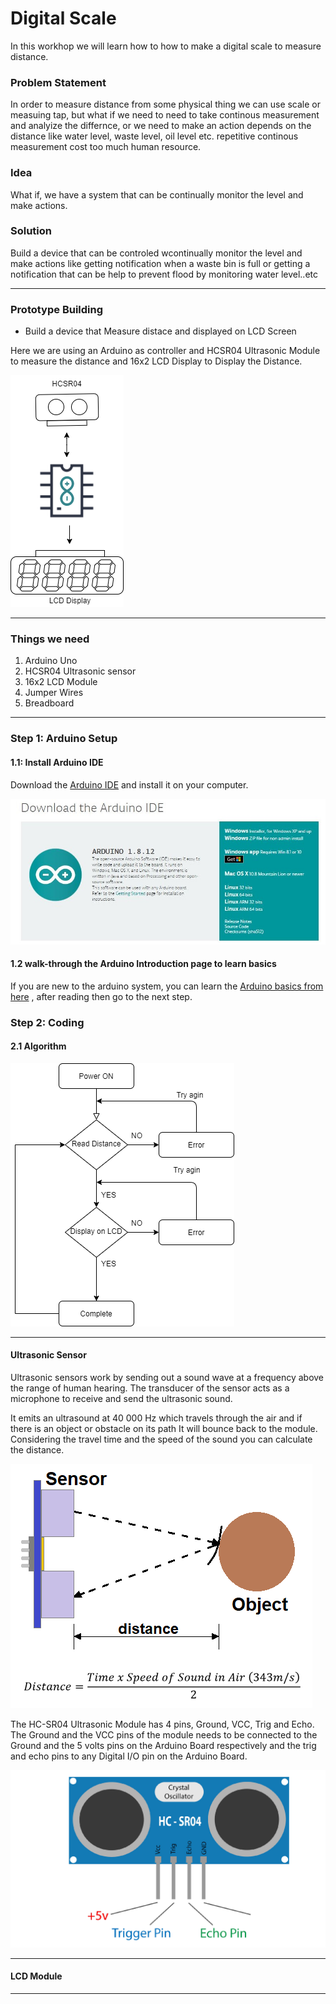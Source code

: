 # Digital Scale

In this workhop we will learn how to how to make a digital scale to measure distance.


### Problem Statement 

In order to measure distance from some physical thing we can use scale or measuing tap, but what if we need to need to take continous measurement and analyize the differnce, or we need to make an action depends on the distance like water level, waste level, oil level etc. repetitive continous measurement cost too much human resource. 

### Idea

What if, we have a system that can be continually monitor the level and make actions. 

### Solution

Build a device that can be controled wcontinually monitor the level and make actions like getting notification when a waste bin is full or getting a notification that can be help to prevent flood by monitoring water level..etc

<hr>

### Prototype Building

* Build a device that Measure distace and displayed on LCD Screen

Here we are using an Arduino as controller and HCSR04 Ultrasonic Module to measure the distance and 16x2 LCD Display to Display the Distance. 

![digram](src/images/diagram.png) 

<hr>

### Things we need 

1. Arduino Uno
2. HCSR04 Ultrasonic sensor
3. 16x2 LCD Module
4. Jumper Wires
5. Breadboard

<hr>

### Step 1: Arduino Setup

#### 1.1: Install Arduino IDE 

Download the [Arduino IDE](https://www.arduino.cc/en/Main/Software) and install it on your computer.

![Arduino IDE Download](../docs/images/arduinoide01.JPG)

#### 1.2 walk-through the Arduino Introduction page to learn basics
If you are new to the arduino system, you can learn the [ Arduino basics from here](arduino-intro.md) , after reading then go to the next step. 

### Step 2: Coding

#### 2.1 Algorithm

![algorithm](src/images/algorithm.png)

<hr>

#### Ultrasonic Sensor

Ultrasonic sensors work by sending out a sound wave at a frequency above the range of human hearing.  The transducer of the sensor acts as a microphone to receive and send the ultrasonic sound. 

It emits an ultrasound at 40 000 Hz which travels through the air and if there is an object or obstacle on its path It will bounce back to the module. Considering the travel time and the speed of the sound you can calculate the distance.

![HCSR04](src/images/hcsr04working.png)

The HC-SR04 Ultrasonic Module has 4 pins, Ground, VCC, Trig and Echo. The Ground and the VCC pins of the module needs to be connected to the Ground and the 5 volts pins on the Arduino Board respectively and the trig and echo pins to any Digital I/O pin on the Arduino Board.


![HCSR04](src/images/HCSR04pinout.jpg)

<hr>

#### LCD Module











<hr>

<!-- #### 2.2 Open Arduino IDE and Start a new Sketch 

![Arduino IDE Sketch](../docs/images/arduinoide02.JPG)

#### 2.3 Copy and Paste the Code
 -->
